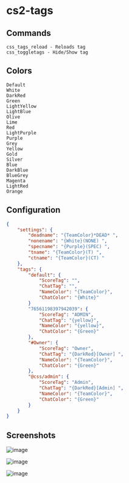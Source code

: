 
# cs2-tags

## Commands
```
css_tags_reload - Reloads tag
css_toggletags - Hide/Show tag
```

## Colors
```
Default
White
DarkRed
Green
LightYellow
LightBlue
Olive
Lime
Red
LightPurple
Purple
Grey
Yellow
Gold
Silver
Blue
DarkBlue
BlueGrey
Magenta
LightRed
Orange
```

## Configuration
```json
{
	"settings": {
		"deadname": "{TeamColor}*DEAD* ",
		"nonename": "{White}(NONE) ",
		"specname": "{Purple}(SPEC) ",
		"tname": "{TeamColor}(T) ",
		"ctname": "{TeamColor}(CT) "
	},
	"tags": {
		"default": {
			"ScoreTag": "",
			"ChatTag": "",
			"NameColor": "{TeamColor}",
			"ChatColor": "{White}"
		}
		"76561198397942039": {
			"ScoreTag": "ADMIN",
			"ChatTag": "{yellow}",
			"NameColor": "{yellow}",
			"ChatColor": "{Green}"
		},
		"#Owner": {
			"ScoreTag": "Owner",
			"ChatTag": "{DarkRed}[Owner] ",
			"NameColor": "{TeamColor}",
			"ChatColor": "{Green}"
		},
		"@css/admin": {
			"ScoreTag": "Admin",
			"ChatTag": "{DarkRed}[Admin] ",
			"NameColor": "{TeamColor}",
			"ChatColor": "{Green}"
		}
	}
}
```

## Screenshots

![image](https://github.com/schwarper/cs2-tags/assets/75811921/e49e2c4a-2ead-4645-bcf4-2f9a55bb262f)

![image](https://github.com/schwarper/cs2-tags/assets/75811921/764cd820-c99e-4c23-be20-3123651fd286)

![image](https://github.com/schwarper/cs2-tags/assets/75811921/9c7ba5f4-b54b-444d-ba1b-acac36289ac2)


